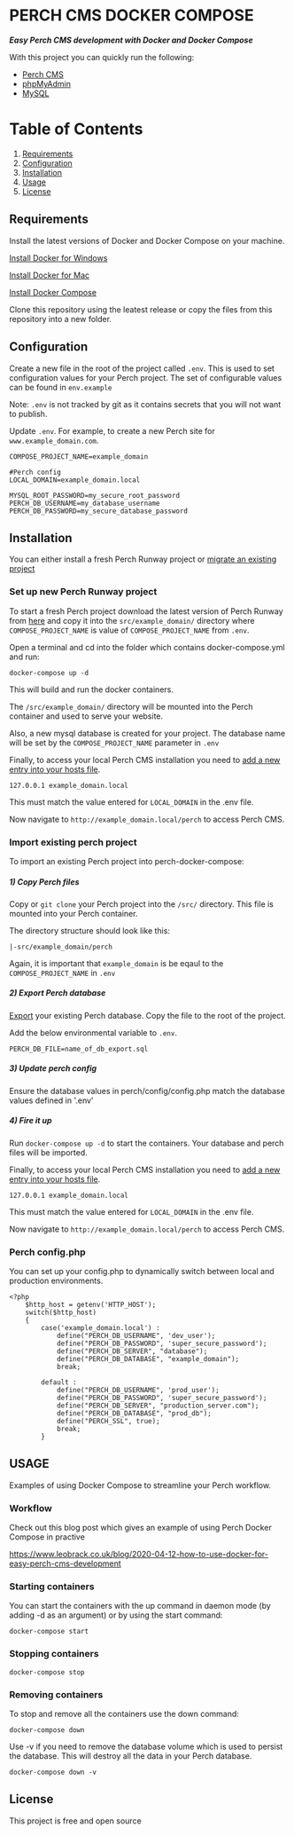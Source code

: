 # PERCH CMS DOCKER COMPOSE

***Easy Perch CMS development with Docker and Docker Compose***

With this project you can quickly run the following:

- [Perch CMS](https://grabaperch.com/)
- [phpMyAdmin](https://www.phpmyadmin.net/)
- [MySQL](https://www.mysql.com/)

# Table of Contents
1. [Requirements](#requirements)
2. [Configuration](#configuration)
3. [Installation](#installation)
4. [Usage](#usage)
5. [License](#license)

## Requirements

Install the latest versions of Docker and Docker Compose on your machine.

[Install Docker for Windows](https://docs.docker.com/docker-for-windows/install/)

[Install Docker for Mac](https://docs.docker.com/docker-for-mac/install/)

[Install Docker Compose](https://docs.docker.com/compose/install/)

Clone this repository using the leatest release or copy the files from this repository into a new folder.


## Configuration

Create a new file in the root of the project called `.env`. This is used to set configuration values for your Perch project. The set of configurable values can be found in `env.example`

Note: `.env` is not tracked by git as it contains secrets that you will not want to publish.

Update `.env`. For example, to create a new Perch site for `www.example_domain.com`.

```
COMPOSE_PROJECT_NAME=example_domain

#Perch config
LOCAL_DOMAIN=example_domain.local

MYSQL_ROOT_PASSWORD=my_secure_root_password
PERCH_DB_USERNAME=my_database_username
PERCH_DB_PASSWORD=my_secure_database_password
```


## Installation

You can either install a fresh Perch Runway project or [migrate an existing project](#import-existing-perch-project)


### Set up new Perch Runway project

To start a fresh Perch project download the latest version of Perch Runway from [here](https://perchrunway.com/download) and copy it into the `src/example_domain/` directory where `COMPOSE_PROJECT_NAME` is value of `COMPOSE_PROJECT_NAME` from `.env`.

Open a terminal and cd into the folder which contains docker-compose.yml and run:

```
docker-compose up -d
```

This will build and run the docker containers.

The `/src/example_domain/` directory will be mounted into the Perch container and used to serve your website. 

Also, a new mysql database is created for your project. The database name will be set by the `COMPOSE_PROJECT_NAME` parameter in `.env`

Finally, to access your local Perch CMS installation you need to [add a new entry into your hosts file](https://www.howtogeek.com/howto/27350/beginner-geek-how-to-edit-your-hosts-file/).

```
127.0.0.1 example_domain.local
```

This must match the value entered for `LOCAL_DOMAIN` in the .env file.

Now navigate to `http://example_domain.local/perch` to access Perch CMS.


### Import existing perch project

To import an existing Perch project into perch-docker-compose:


##### 1) Copy Perch files

Copy or `git clone` your Perch project into the `/src/` directory. This file is mounted into your Perch container.

The directory structure should look like this:

```
|-src/example_domain/perch 
```

Again, it is important that `example_domain` is be eqaul to the `COMPOSE_PROJECT_NAME` in `.env`


##### 2) Export Perch database

[Export](https://phoenixnap.com/kb/import-and-export-mysql-database) your existing Perch database. Copy the file to the root of the project.

Add the below environmental variable to `.env`.

```
PERCH_DB_FILE=name_of_db_export.sql
```


##### 3) Update perch config

Ensure the database values in perch/config/config.php match the database values defined in '.env'


##### 4) Fire it up

Run `docker-compose up -d` to start the containers. Your database and perch files will be imported.

Finally, to access your local Perch CMS installation you need to [add a new entry into your hosts file](https://www.howtogeek.com/howto/27350/beginner-geek-how-to-edit-your-hosts-file/).

```
127.0.0.1 example_domain.local
```

This must match the value entered for `LOCAL_DOMAIN` in the .env file.

Now navigate to `http://example_domain.local/perch` to access Perch CMS.


### Perch config.php

You can set up your config.php to dynamically switch between local and production environments.

```
<?php
    $http_host = getenv('HTTP_HOST');
    switch($http_host)
    {
        case('example_domain.local') :
            define("PERCH_DB_USERNAME", 'dev_user');
            define("PERCH_DB_PASSWORD", 'super_secure_password');
            define("PERCH_DB_SERVER", "database");
            define("PERCH_DB_DATABASE", "example_domain");
            break;

        default :
            define("PERCH_DB_USERNAME", 'prod_user');
            define("PERCH_DB_PASSWORD", 'super_secure_password');
            define("PERCH_DB_SERVER", "production_server.com");
            define("PERCH_DB_DATABASE", "prod_db");
            define("PERCH_SSL", true);
            break;
        }
```


## USAGE

Examples of using Docker Compose to streamline your Perch workflow.


### Workflow

Check out this blog post which gives an example of using Perch Docker Compose in practive

https://www.leobrack.co.uk/blog/2020-04-12-how-to-use-docker-for-easy-perch-cms-development

### Starting containers

You can start the containers with the up command in daemon mode (by adding -d as an argument) or by using the start command:

```
docker-compose start
```


### Stopping containers

```
docker-compose stop
```


### Removing containers

To stop and remove all the containers use the down command:

```
docker-compose down
```

Use -v if you need to remove the database volume which is used to persist the database. This will destroy all the data in your Perch database.

```
docker-compose down -v
```

## License

This project is free and open source


